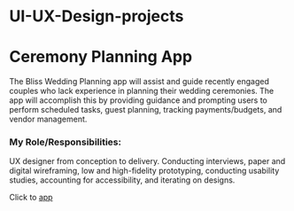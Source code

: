 # UI-UX-Design-projects
# Ceremony Planning App 

The Bliss Wedding Planning app will assist and guide recently engaged couples who lack experience in planning their wedding ceremonies. 
The app will accomplish this by providing guidance and prompting users to perform scheduled tasks, guest planning, tracking payments/budgets, and vendor management.

### My Role/Responsibilities:
UX designer from conception to delivery. Conducting interviews, paper and digital wireframing, low and high-fidelity prototyping, conducting usability studies, 
accounting for accessibility, and iterating on designs.

Click to [app](https://www.figma.com/proto/dqMrpQiD0B1mwx4BqnUydh/Wedding-app?type=design&node-id=436-78&t=f94z9PyadRqyJ0iZ-1&scaling=scale-down&page-id=427%3A70&starting-point-node-id=436%3A78)
